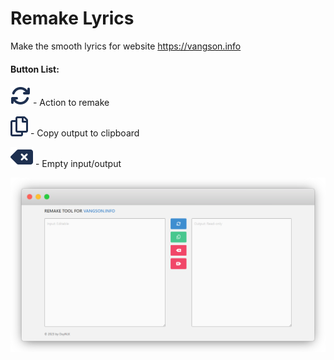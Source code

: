 # Remake Lyrics
Make the smooth lyrics for website https://vangson.info

#### Button List:

![arrows-rotate](img/arrows-rotate.svg) - Action to remake

![acopy](img/copy.svg) - Copy output to clipboard

![delete-left](img/delete-left.svg) - Empty input/output

![capture](capture.png)

